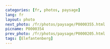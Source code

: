 ```yaml
---
categories: [fr, photos, paysage]
lang: fr
layout: photo
next_photo: /fr/photos/paysage/P0000355.html
picname: P0000354
prev_photo: /fr/photos/paysage/P0000205.html
tags: [Elefantenberg]
---
```

